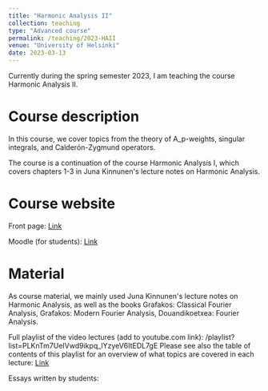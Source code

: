 ```yaml
---
title: "Harmonic Analysis II"
collection: teaching
type: "Advanced course"
permalink: /teaching/2023-HAII
venue: "University of Helsinki"
date: 2023-03-13
---
```


Currently during the spring semester 2023, I am teaching the course Harmonic Analysis II.

Course description
======

In this course, we cover topics from the theory of A_p-weights, singular integrals, and Calderón-Zygmund operators.

The course is a continuation of the course Harmonic Analysis I, which covers chapters 1-3 in Juna Kinnunen's lecture notes on Harmonic Analysis.

Course website
======

Front page: [Link](https://studies.helsinki.fi/courses/cur/hy-opt-cur-2223-ce34a870-744c-4e07-b511-339055a4c8c3/MAST31015/Harmonic_analysis_II_Lectures)

Moodle (for students): [Link](https://moodle.helsinki.fi/course/view.php?id=57420)

Material
======
As course material, we mainly used Juna Kinnunen's lecture notes on Harmonic Analysis, as well as the books Grafakos: Classical Fourier Analysis, Grafakos: Modern Fourier Analysis, Douandikoetxea: Fourier Analysis.

Full playlist of the video lectures (add to youtube.com link): /playlist?list=PLKnTm7UeIVwd9ikpq_lYzyeV6ItEDL7gE
Please see also the table of contents of this playlist for an overview of what topics are covered in each lecture: [Link](https://atkoski.fi/files/HA2toc.html)

Essays written by students:


